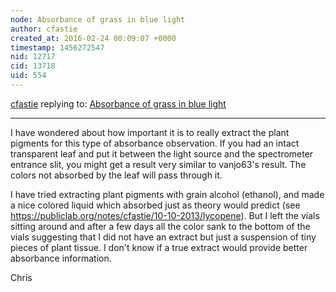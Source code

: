 ```yaml
---
node: Absorbance of grass in blue light
author: cfastie
created_at: 2016-02-24 00:09:07 +0000
timestamp: 1456272547
nid: 12717
cid: 13718
uid: 554
---
```




[cfastie](../profile/cfastie) replying to: [Absorbance of grass in blue light](../notes/vanjo63/02-21-2016/absorbance-of-grass-in-blue-light)

----
I have wondered about how important it is to really extract the plant pigments for this type of absorbance observation. If you had an intact transparent leaf and put it between the light source and the spectrometer entrance slit, you might get a result very similar to vanjo63's result. The colors not absorbed by the leaf will pass through it. 

I have tried extracting plant pigments with grain alcohol (ethanol), and made a nice colored liquid which absorbed just as theory would predict (see https://publiclab.org/notes/cfastie/10-10-2013/lycopene). But I left the vials sitting around and after a few days all the color sank to the bottom of the vials suggesting that I did not have an extract but just a suspension of tiny pieces of plant tissue. I don't know if a true extract would provide better absorbance information.

Chris